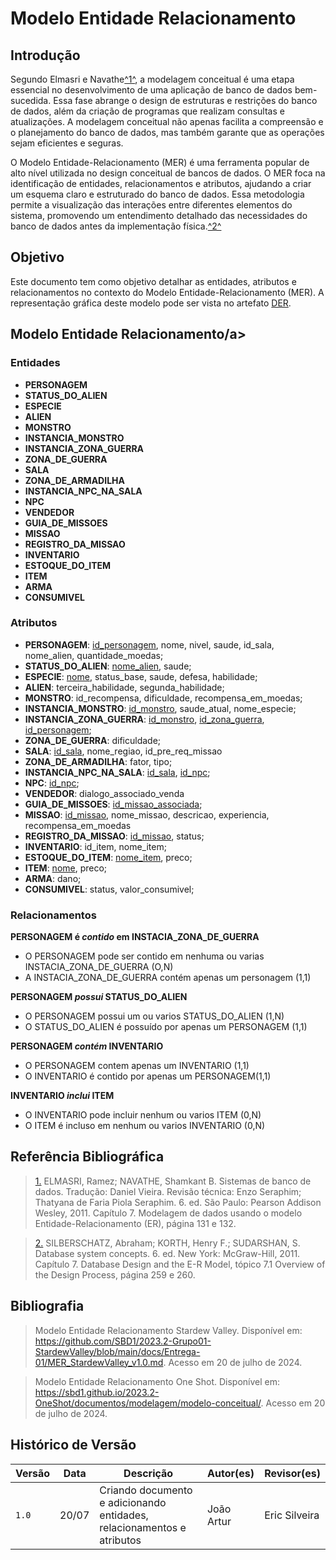 # Modelo Entidade Relacionamento

## <a>Introdução</a>

Segundo Elmasri e Navathe<a id="anchor_1" href="#REF1">^1^</a>, a modelagem conceitual é uma etapa essencial no desenvolvimento de uma aplicação de banco de dados bem-sucedida. Essa fase abrange o design de estruturas e restrições do banco de dados, além da criação de programas que realizam consultas e atualizações. A modelagem conceitual não apenas facilita a compreensão e o planejamento do banco de dados, mas também garante que as operações sejam eficientes e seguras.

O Modelo Entidade-Relacionamento (MER) é uma ferramenta popular de alto nível utilizada no design conceitual de bancos de dados. O MER foca na identificação de entidades, relacionamentos e atributos, ajudando a criar um esquema claro e estruturado do banco de dados. Essa metodologia permite a visualização das interações entre diferentes elementos do sistema, promovendo um entendimento detalhado das necessidades do banco de dados antes da implementação física.<a id="anchor_2" href="#REF2">^2^</a>

## <a>Objetivo</a>

Este documento tem como objetivo detalhar as entidades, atributos e relacionamentos no contexto do Modelo Entidade-Relacionamento (MER). 
A representação gráfica deste modelo pode ser vista no artefato [DER](https://sbd1.github.io/2024.1-Ben10/modulo1/DER/).

## <a>Modelo Entidade Relacionamento/a>

### <a>Entidades</a>

- **PERSONAGEM**
- **STATUS_DO_ALIEN**
- **ESPECIE**
- **ALIEN**
- **MONSTRO**
- **INSTANCIA_MONSTRO**
- **INSTANCIA_ZONA_GUERRA**
- **ZONA_DE_GUERRA**
- **SALA**
- **ZONA_DE_ARMADILHA**
- **INSTANCIA_NPC_NA_SALA**
- **NPC**
- **VENDEDOR**
- **GUIA_DE_MISSOES**
- **MISSAO**
- **REGISTRO_DA_MISSAO**
- **INVENTARIO**
- **ESTOQUE_DO_ITEM**
- **ITEM**
- **ARMA**
- **CONSUMIVEL**

### <a>Atributos</a>

- **PERSONAGEM**: <ins>id_personagem</ins>, nome, nivel, saude, id_sala, nome_alien, quantidade_moedas;
- **STATUS_DO_ALIEN**: <ins>nome_alien</ins>, saude;
- **ESPECIE**: <ins>nome</ins>, status_base, saude, defesa, habilidade;
- **ALIEN**: terceira_habilidade, segunda_habilidade;
- **MONSTRO**: id_recompensa, dificuldade, recompensa_em_moedas;
- **INSTANCIA_MONSTRO**: <ins>id_monstro</ins>, saude_atual, nome_especie;
- **INSTANCIA_ZONA_GUERRA**: <ins>id_monstro</ins>, <ins>id_zona_guerra</ins>, <ins>id_personagem</ins>;
- **ZONA_DE_GUERRA**: dificuldade;
- **SALA**: <ins>id_sala</ins>, nome_regiao, id_pre_req_missao
- **ZONA_DE_ARMADILHA**: fator, tipo;
- **INSTANCIA_NPC_NA_SALA**: <ins>id_sala</ins>, <ins>id_npc</ins>;
- **NPC**: <ins>id_npc</ins>;
- **VENDEDOR**: dialogo_associado_venda
- **GUIA_DE_MISSOES**: <ins>id_missao_associada</ins>;
- **MISSAO**: <ins>id_missao</ins>, nome_missao, descricao, experiencia, recompensa_em_moedas
- **REGISTRO_DA_MISSAO**: <ins>id_missao</ins>, status;
- **INVENTARIO**: id_item, nome_item;
- **ESTOQUE_DO_ITEM**: <ins>nome_item</ins>, preco;
- **ITEM**: <ins>nome</ins>, preco;
- **ARMA**: dano;
- **CONSUMIVEL**: status, valor_consumivel;

### <a>Relacionamentos</a>

**PERSONAGEM é _contido_ em INSTACIA_ZONA_DE_GUERRA**
- O PERSONAGEM pode ser contido em nenhuma ou varias INSTACIA_ZONA_DE_GUERRA (O,N)
- A INSTACIA_ZONA_DE_GUERRA contém apenas um personagem (1,1)

**PERSONAGEM _possui_ STATUS_DO_ALIEN**
- O PERSONAGEM possui um ou varios STATUS_DO_ALIEN (1,N)
- O STATUS_DO_ALIEN é possuído por apenas um PERSONAGEM (1,1)

**PERSONAGEM _contém_ INVENTARIO**
- O PERSONAGEM contem apenas um INVENTARIO (1,1)
- O INVENTARIO é contido por apenas um PERSONAGEM(1,1)

**INVENTARIO _inclui_ ITEM**
- O INVENTARIO pode incluir nenhum ou varios ITEM (0,N)
- O ITEM é incluso em nenhum ou varios INVENTARIO (0,N)




## <a>Referência Bibliográfica</a>

> <a id="REF1" href="#anchor_1">1.</a> ELMASRI, Ramez; NAVATHE, Shamkant B. Sistemas de banco de dados. Tradução: Daniel Vieira. Revisão técnica: Enzo Seraphim; Thatyana de Faria Piola Seraphim. 6. ed. São Paulo: Pearson Addison Wesley, 2011. Capítulo 7. Modelagem de dados usando o modelo Entidade-Relacionamento (ER), página 131 e 132.

> <a id="REF2" href="#anchor_2">2.</a> SILBERSCHATZ, Abraham; KORTH, Henry F.; SUDARSHAN, S. Database system concepts. 6. ed. New York: McGraw-Hill, 2011. Capítulo 7. Database Design and the E-R Model, tópico 7.1 Overview of the Design Process, página 259 e 260.

## <a>Bibliografia</a>

> Modelo Entidade Relacionamento Stardew Valley. Disponível em: <https://github.com/SBD1/2023.2-Grupo01-StardewValley/blob/main/docs/Entrega-01/MER_StardewValley_v1.0.md>. Acesso em 20 de julho de 2024.

> Modelo Entidade Relacionamento One Shot. Disponível em: <https://sbd1.github.io/2023.2-OneShot/documentos/modelagem/modelo-conceitual/>. Acesso em 20 de julho de 2024.

## <a>Histórico de Versão</a>

| Versão| Data | Descrição  | Autor(es)  | Revisor(es) |
| ----- |----- | ---------- | ---------- | ----------- | 
| `1.0` | 20/07| Criando documento e adicionando entidades, relacionamentos e atributos | João Artur | Eric Silveira